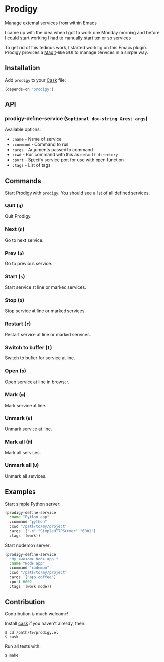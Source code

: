 # Prodigy

Manage external services from within Emacs

I came up with the idea when I got to work one Monday morning and
before I could start working I had to manually start ten or so
services.

To get rid of this tedious work, I started working on this Emacs
plugin. Prodigy provides a
[Magit](https://github.com/magit/magit)-like GUI to manage services in
a simple way.

## Installation

Add `prodigy` to your [Cask](https://github.com/rejeep/prodigy.el) file:

```lisp
(depends-on "prodigy")
```

## API

### prodigy-define-service (`&optional doc-string &rest args`)

Available options:

* `:name` - Name of service
* `:command` - Command to run
* `:args` - Arguments passed to command
* `:cwd` - Run command with this as `default-directory`
* `:port` - Specify service port for use with open function
* `:tags` - List of tags

## Commands

Start Prodigy with `prodigy`. You should see a list of all defined
services.

### Quit (`q`)

Quit Prodigy.

### Next (`n`)

Go to next service.

### Prev (`p`)

Go to previous service.

### Start (`s`)

Start service at line or marked services.

### Stop (`S`)

Stop service at line or marked services.

### Restart (`r`)

Restart service at line or marked services.

### Switch to buffer (`l`)

Switch to buffer for service at line.

### Open (`o`)

Open service at line in browser.

### Mark (`m`)

Mark service at line.

### Unmark (`u`)

Unmark service at line.

### Mark all (`M`)

Mark all services.

### Unmark all (`U`)

Unmark all services.

## Examples

Start simple Python server:

```lisp
(prodigy-define-service
  :name "Python app"
  :command "python"
  :cwd "/path/to/my/project"
  :args '("-m" "SimpleHTTPServer" "6001")
  :tags '(work))
```

Start nodemon server:

```lisp
(prodigy-define-service
  "My awesome Node app."
  :name "Node app"
  :command "nodemon"
  :cwd "/path/to/my/project"
  :args '("app.coffee")
  :port 6002
  :tags '(work node))
```

## Contribution

Contribution is much welcome!

Install [cask](https://github.com/cask/cask) if you haven't
already, then:

    $ cd /path/to/prodigy.el
    $ cask

Run all tests with:

    $ make
